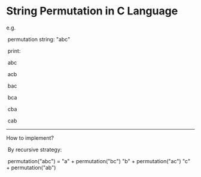 # String Permutation in C Language

e.g. 

​	permutation string: "abc"

​	print:

​		abc

​		acb

​		bac

​		bca 

​		cba

​		cab 

---

How to implement?

​	By  recursive strategy:

​	    permutation("abc") = "a" + permutation("bc")
                           "b" + permutation("ac")
                           "c" + permutation("ab")
